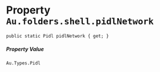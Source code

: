# Property `Au.folders.shell.pidlNetwork`

```
public static Pidl pidlNetwork { get; }
```

##### Property Value

`Au.Types.Pidl`